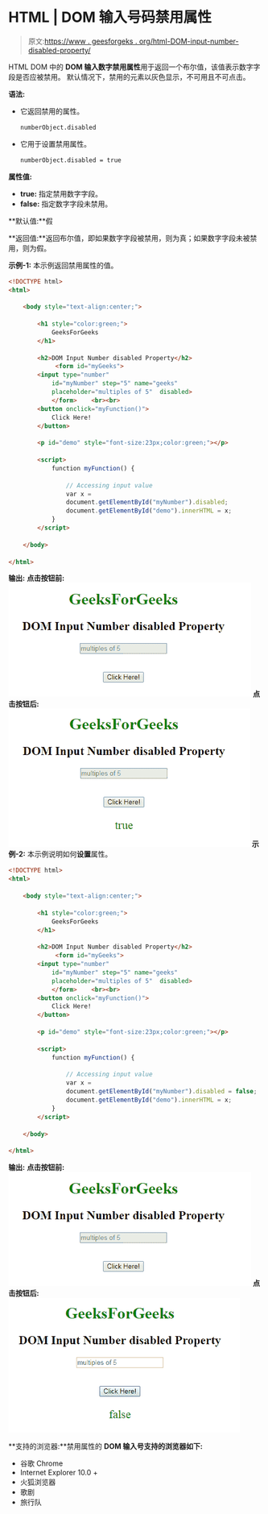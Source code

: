 # HTML | DOM 输入号码禁用属性

> 原文:[https://www . geesforgeks . org/html-DOM-input-number-disabled-property/](https://www.geeksforgeeks.org/html-dom-input-number-disabled-property/)

HTML DOM 中的 **DOM 输入数字禁用属性**用于返回一个布尔值，该值表示数字字段是否应被禁用。
默认情况下，禁用的元素以灰色显示，不可用且不可点击。

**语法:**

*   它返回禁用的属性。

    ```html
    numberObject.disabled
    ```

*   它用于设置禁用属性。

    ```html
    numberObject.disabled = true
    ```

**属性值:**

*   **true:** 指定禁用数字字段。
*   **false:** 指定数字字段未禁用。

**默认值:**假

**返回值:**返回布尔值，即如果数字字段被禁用，则为真；如果数字字段未被禁用，则为假。

**示例-1:** 本示例返回禁用属性的值。

```html
<!DOCTYPE html> 
<html> 

    <body style="text-align:center;"> 

        <h1 style="color:green;"> 
            GeeksForGeeks 
        </h1> 

        <h2>DOM Input Number disabled Property</h2> 
             <form id="myGeeks">
        <input type="number"
            id="myNumber" step="5" name="geeks"
            placeholder="multiples of 5"  disabled> 
            </form>    <br><br>
        <button onclick="myFunction()"> 
            Click Here! 
        </button> 

        <p id="demo" style="font-size:23px;color:green;"></p> 

        <script> 
            function myFunction() { 

                // Accessing input value 
                var x = 
                document.getElementById("myNumber").disabled;
                document.getElementById("demo").innerHTML = x; 
            } 
        </script> 

    </body> 

</html>                    
```

**输出:**
**点击按钮前:**
![](img/68a98cfb57938dc03afcffb480c6edc8.png)
**点击按钮后:**
![](img/c95b0c260b004edde63450dc7ea282a9.png)
**示例-2:** 本示例说明如何**设置**属性。

```html
<!DOCTYPE html> 
<html> 

    <body style="text-align:center;"> 

        <h1 style="color:green;"> 
            GeeksForGeeks 
        </h1> 

        <h2>DOM Input Number disabled Property</h2> 
             <form id="myGeeks">
        <input type="number"
            id="myNumber" step="5" name="geeks"
            placeholder="multiples of 5"  disabled> 
            </form>    <br><br>
        <button onclick="myFunction()"> 
            Click Here! 
        </button> 

        <p id="demo" style="font-size:23px;color:green;"></p> 

        <script> 
            function myFunction() { 

                // Accessing input value 
                var x = 
                document.getElementById("myNumber").disabled = false;
                document.getElementById("demo").innerHTML = x; 
            } 
        </script> 

    </body> 

</html>                    
```

**输出:**
**点击按钮前:**
![](img/68a98cfb57938dc03afcffb480c6edc8.png)
**点击按钮后:**
![](img/bff93b831e2b2348e9441876a62b7013.png)

**支持的浏览器:**禁用属性的 **DOM 输入号支持的浏览器如下:**

*   谷歌 Chrome
*   Internet Explorer 10.0 +
*   火狐浏览器
*   歌剧
*   旅行队